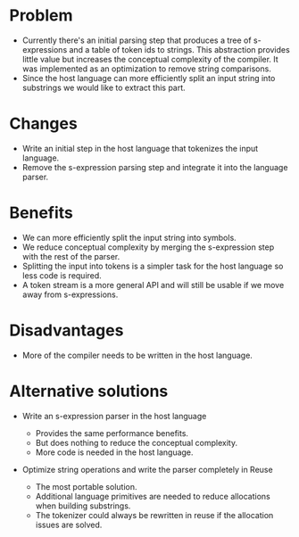 # Problem

- Currently there's an initial parsing step that produces a tree of s-expressions and a table of token ids to strings. This abstraction provides little value but increases the conceptual complexity of the compiler. It was implemented as an optimization to remove string comparisons.
- Since the host language can more efficiently split an input string into substrings we would like to extract this part.

# Changes

- Write an initial step in the host language that tokenizes the input language.
- Remove the s-expression parsing step and integrate it into the language parser.

# Benefits

- We can more efficiently split the input string into symbols.
- We reduce conceptual complexity by merging the s-expression step with the rest of the parser.
- Splitting the input into tokens is a simpler task for the host language so less code is required.
- A token stream is a more general API and will still be usable if we move away from s-expressions.

# Disadvantages

- More of the compiler needs to be written in the host language.

# Alternative solutions

- Write an s-expression parser in the host language

  - Provides the same performance benefits.
  - But does nothing to reduce the conceptual complexity.
  - More code is needed in the host language.

- Optimize string operations and write the parser completely in Reuse

  - The most portable solution.
  - Additional language primitives are needed to reduce allocations when building substrings.
  - The tokenizer could always be rewritten in reuse if the allocation issues are solved.
